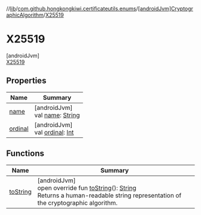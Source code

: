 //[lib](../../../../index.md)/[com.github.hongkongkiwi.certificateutils.enums](../../index.md)/[[androidJvm]CryptographicAlgorithm](../index.md)/[X25519](index.md)

# X25519

[androidJvm]\
[X25519](index.md)

## Properties

| Name | Summary |
|---|---|
| [name](../../[android-jvm]-signature-algorithm/-s-h-a512_-w-i-t-h_-e-d-d-s-a/index.md#-372974862%2FProperties%2F-1973928616) | [androidJvm]<br>val [name](../../[android-jvm]-signature-algorithm/-s-h-a512_-w-i-t-h_-e-d-d-s-a/index.md#-372974862%2FProperties%2F-1973928616): [String](https://kotlinlang.org/api/latest/jvm/stdlib/kotlin/-string/index.html) |
| [ordinal](../../[android-jvm]-signature-algorithm/-s-h-a512_-w-i-t-h_-e-d-d-s-a/index.md#-739389684%2FProperties%2F-1973928616) | [androidJvm]<br>val [ordinal](../../[android-jvm]-signature-algorithm/-s-h-a512_-w-i-t-h_-e-d-d-s-a/index.md#-739389684%2FProperties%2F-1973928616): [Int](https://kotlinlang.org/api/latest/jvm/stdlib/kotlin/-int/index.html) |

## Functions

| Name | Summary |
|---|---|
| [toString](../to-string.md) | [androidJvm]<br>open override fun [toString](../to-string.md)(): [String](https://kotlinlang.org/api/latest/jvm/stdlib/kotlin/-string/index.html)<br>Returns a human-readable string representation of the cryptographic algorithm. |
